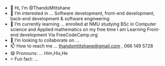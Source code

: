 - 👋 Hi, I’m @ThandoMtitshane
- 👀 I’m interested in ... Software development, front-end development, back-end development & software engineering
- 🌱 I’m currently learning ... enrolled at NMU studying BSc in Computer science and Applied mathematics on my free time I am Learning Front-end development Via FreeCodeCamp.org
- 💞️ I’m looking to collaborate on ... 
- 📫 How to reach me ... thandomtitshane@gmail.com , 066 149 5728
- 😄 Pronouns: ... Him,His,He
- ⚡ Fun fact: ...

<!---
ThandoMtitshane/ThandoMtitshane is a ✨ special ✨ repository because its `README.md` (this file) appears on your GitHub profile.
You can click the Preview link to take a look at your changes.
--->
